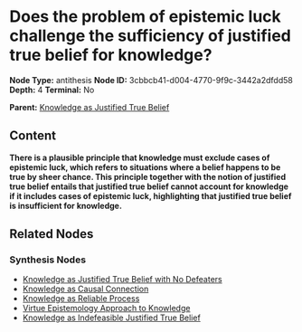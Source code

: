 # Does the problem of epistemic luck challenge the sufficiency of justified true belief for knowledge?

**Node Type:** antithesis
**Node ID:** 3cbbcb41-d004-4770-9f9c-3442a2dfdd58
**Depth:** 4
**Terminal:** No

**Parent:** [Knowledge as Justified True Belief](knowledge-as-justified-true-belief-synthesis-8240a435-7c18-493a-a1ca-962c4cb23c5f.md)

## Content

**There is a plausible principle that knowledge must exclude cases of epistemic luck, which refers to situations where a belief happens to be true by sheer chance. This principle together with the notion of justified true belief entails that justified true belief cannot account for knowledge if it includes cases of epistemic luck, highlighting that justified true belief is insufficient for knowledge.**

## Related Nodes

### Synthesis Nodes

- [Knowledge as Justified True Belief with No Defeaters](knowledge-as-justified-true-belief-with-no-defeaters-synthesis-02b86ce1-8246-4657-98e5-91d9fb576911.md)
- [Knowledge as Causal Connection](knowledge-as-causal-connection-synthesis-cd96e804-97b1-474d-be2a-7d14996e4ae8.md)
- [Knowledge as Reliable Process](knowledge-as-reliable-process-synthesis-4fb29c86-9855-4aae-bed4-531f9a6c95dd.md)
- [Virtue Epistemology Approach to Knowledge](virtue-epistemology-approach-to-knowledge-synthesis-fa7b4511-ba44-45cd-9184-316929516875.md)
- [Knowledge as Indefeasible Justified True Belief](knowledge-as-indefeasible-justified-true-belief-synthesis-304856a9-756b-466f-8ddc-f5ab4c41142a.md)
